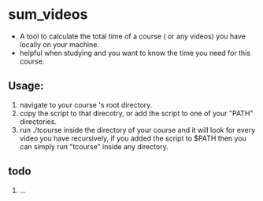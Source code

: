 # sum_videos
  - A tool to calculate the total time of a course ( or any  videos) you have locally on your machine.
  - helpful when studying and you want to know the time you need for this course. 
  
## Usage:
1. navigate to your course 's root directory.
2. copy the script to that direcotry, or add the script to  one of your "PATH" directories. 
3. run ./tcourse inside the directory of your course and it will look for every video you have recursively,
   if you added the script to $PATH then you can simply run "tcourse" inside any directory.


## todo
1. ...
